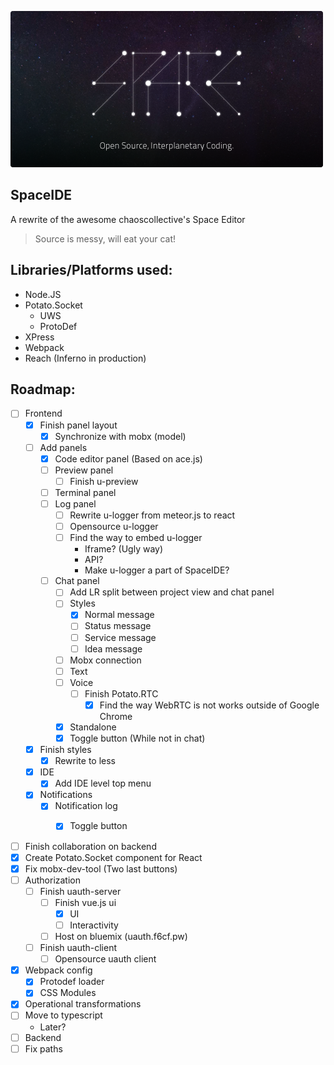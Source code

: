 ![SpaceIDE Logo](./frontend/assets/images/OS_IP_C.png) 

SpaceIDE
--------
A rewrite of the awesome chaoscollective's Space Editor
> Source is messy, will eat your cat!

Libraries/Platforms used:
-------------------------
 - Node.JS
 - Potato.Socket
    - UWS
    - ProtoDef
 - XPress
 - Webpack
 - Reach (Inferno in production)
 

Roadmap:
--------
 - [ ] Frontend
     - [X] Finish panel layout
        - [X] Synchronize with mobx (model)
     - [ ] Add panels
        - [X] Code editor panel (Based on ace.js)
        - [ ] Preview panel 
            - [ ] Finish u-preview
        - [ ] Terminal panel
        - [ ] Log panel
            - [ ] Rewrite u-logger from meteor.js to react
            - [ ] Opensource u-logger
            - [ ] Find the way to embed u-logger
                - Iframe? (Ugly way)
                - API?
                - Make u-logger a part of SpaceIDE?
        - [ ] Chat panel
            - [ ] Add LR split between project view and chat panel
            - [ ] Styles
                - [X] Normal message
                - [ ] Status message
                - [ ] Service message
                - [ ] Idea message
            - [ ] Mobx connection
            - [ ] Text
            - [ ] Voice
                - [ ] Finish Potato.RTC
                    - [X] Find the way WebRTC is not works outside of Google Chrome
            - [X] Standalone
            - [X] Toggle button (While not in chat)
     - [X] Finish styles
        - [X] Rewrite to less
     - [X] IDE
        - [X] Add IDE level top menu
     - [X] Notifications
        - [X] Notification log
            - [X] Toggle button
    
    
 - [ ] Finish collaboration on backend 
 - [X] Create Potato.Socket component for React
 - [X] Fix mobx-dev-tool (Two last buttons)
 - [ ] Authorization
    - [ ] Finish uauth-server
        - [ ] Finish vue.js ui
            - [X] UI
            - [ ] Interactivity
        - [ ] Host on bluemix (uauth.f6cf.pw)
    - [ ] Finish uauth-client
        - [ ] Opensource uauth client
 - [X] Webpack config
    - [X] Protodef loader
    - [X] CSS Modules
 - [X] Operational transformations
 - [ ] Move to typescript
    - Later?
 - [ ] Backend
 - [ ] Fix paths